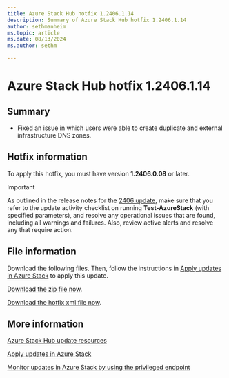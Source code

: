 ```yaml
---
title: Azure Stack Hub hotfix 1.2406.1.14
description: Summary of Azure Stack Hub hotfix 1.2406.1.14
author: sethmanheim
ms.topic: article
ms.date: 08/13/2024
ms.author: sethm

---
```


# Azure Stack Hub hotfix 1.2406.1.14

## Summary

- Fixed an issue in which users were able to create duplicate and external infrastructure DNS zones.

<!-- ## Fixes rolled up from previous hotfix releases -->

## Hotfix information

To apply this hotfix, you must have version **1.2406.0.08** or later.

> [!IMPORTANT]
> As outlined in the release notes for the [2406 update](release-notes.md?view=azs-2406&preserve-view=true), make sure that you refer to the update activity checklist on running **Test-AzureStack** (with specified parameters), and resolve any operational issues that are found, including all warnings and failures. Also, review active alerts and resolve any that require action.

## File information

Download the following files. Then, follow the instructions in [Apply updates in Azure Stack](azure-stack-apply-updates.md) to apply this update.

[Download the zip file now](https://azurestackhub.azureedge.net/PR/download/MAS_ProdHotfix_1.2406.1.14/HotFix/AzS_Update_1.2406.1.14.zip).

[Download the hotfix xml file now](https://azurestackhub.azureedge.net/PR/download/MAS_ProdHotfix_1.2406.1.14/HotFix/metadata.xml).

## More information

[Azure Stack Hub update resources](azure-stack-updates.md)

[Apply updates in Azure Stack](azure-stack-apply-updates.md)

[Monitor updates in Azure Stack by using the privileged endpoint](azure-stack-monitor-update.md)
